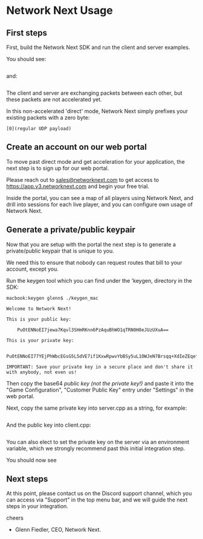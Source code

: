# Network Next Usage

## First steps

First, build the Network Next SDK and run the client and server examples.

You should see:
```
```

and:
```
```

The client and server are exchanging packets between each other, but these packets are not accelerated yet.

In this non-accelerated 'direct' mode, Network Next simply prefixes your existing packets with a zero byte:
```
[0](regular UDP payload)
```

## Create an account on our web portal

To move past direct mode and get acceleration for your application, the next step is to sign up for our web portal.

Please reach out to sales@networknext.com to get access to https://app.v3.networknext.com and begin your free trial.

Inside the portal, you can see a map of all players using Network Next, and drill into sessions for each live player, and you can configure own usage of Network Next.

## Generate a private/public keypair

Now that you are setup with the portal the next step is to generate a private/public keypair that is unique to you. 

We need this to ensure that nobody can request routes that bill to your account, except you.

Run the keygen tool which you can find under the 'keygen, directory in the SDK:
```
macbook:keygen glenn$ ./keygen_mac

Welcome to Network Next!

This is your public key:

    PuOtENNoEI7jewa7Kqvl3SHmRKnn6PzAquBhWO1qTRN0H8eJUzUXuA==

This is your private key:

    PuOtENNoEI77YEjPhWbcEGsG5L5dVE7if1KxwRpwvYbBSy5uL1OWJeN7Brsqq+XdIeZEqefo/MCq4GFY7WpNE3Qfx4lTNRe4

IMPORTANT: Save your private key in a secure place and don't share it with anybody, not even us!
```

Then copy the base64 *public key* _(not the private key!)_ and paste it into the "Game Configuration", "Customer Public Key" entry under "Settings" in the web portal.

Next, copy the same private key into server.cpp as a string, for example:
```
```

And the public key into client.cpp:
```
```

You can also elect to set the private key on the server via an environment variable, which we strongly recommend past this initial integration step.

You should now see 

## Next steps

At this point, please contact us on the Discord support channel, which you can access via "Support" in the top menu bar, and we will guide the next steps in your integration.

cheers

- Glenn Fiedler, CEO, Network Next.
